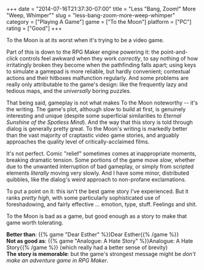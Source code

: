 +++
date = "2014-07-16T21:37:30-07:00"
title = "Less \"Bang, Zoom!\" More \"Weep, Whimper\""
slug = "less-bang-zoom-more-weep-whimper"
category = ["Playing A Game"]
game = ["To the Moon"]
platform = ["PC"]
rating = ["Good"]
+++

To the Moon is at its worst when it's trying to be a video game.

Part of this is down to the RPG Maker engine powering it: the point-and-click controls feel awkward when they work <i>correctly</i>, to say nothing of how irritatingly broken they become when the pathfinding falls apart; using keys to simulate a gamepad is more reliable, but hardly convenient; contextual actions and their hitboxes malfunction regularly.  And some problems are really only attributable to the game's design: like the frequently lazy and tedious maps, and the <i>universally</i> boring puzzles.

That being said, gameplay is not what makes To the Moon noteworthy -- it's the writing.  The game's plot, although slow to build at first, is genuinely interesting and unique (despite some superficial similarities to <i>Eternal Sunshine of the Spotless Mind</i>).  And the way that this story is told through dialog is generally pretty great.  To the Moon's writing is markedly better than the vast majority of craptastic video game stories, and arguably approaches the quality level of critically-acclaimed films.

It's not perfect.  Comic "relief" sometimes comes at inappropriate moments, breaking dramatic tension.  Some portions of the game move <i>slow</i>, whether due to the unwanted interruption of bad gameplay, or simply from scripted elements <i>literally</i> moving very slowly.  And I have some minor, distributed quibbles, like the dialog's weird approach to non-profane exclamations.

To put a point on it: this isn't the best game story I've experienced.  But it ranks <i>pretty high</i>, with some particularly sophisticated use of foreshadowing, and fairly effective ... emotion, type, stuff.  Feelings and shit.

To the Moon is bad as a game, but good enough as a story to make that game worth tolerating.

<b>Better than</b>: {{% game "Dear Esther" %}}Dear Esther{{% /game %}}  
<b>Not as good as</b>: {{% game "Analogue: A Hate Story" %}}Analogue: A Hate Story{{% /game %}} (which really had a better sense of brevity)  
<b>The story is memorable</b>: but the game's strongest message might be <i>don't make an adventure game in RPG Maker</i>.
